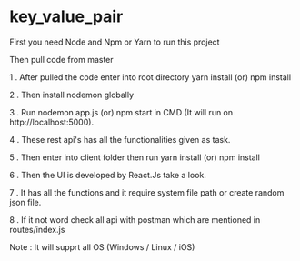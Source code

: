 # key_value_pair

First you need Node and Npm or Yarn to run this project

Then pull code from master

1 . After pulled the code enter into root directory
          yarn install (or) npm install 
          
2 . Then install nodemon globally

3 . Run 
        nodemon app.js (or) npm start
        in CMD (It will run on http://localhost:5000).
        
4 . These rest api's has all the functionalities given as task.

5 . Then enter into client folder then run 
          yarn install (or) npm install
          
6 . Then the UI is developed by React.Js take a look.

7 . It has all the functions and it require system file path or create random json file.

8 . If it not word check all api with postman which are mentioned in routes/index.js

Note : It will supprt all OS (Windows / Linux / iOS)
